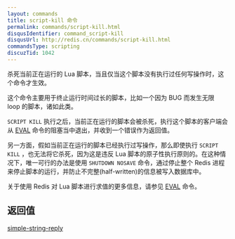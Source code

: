 ```yaml
---
layout: commands
title: script-kill 命令
permalink: commands/script-kill.html
disqusIdentifier: command_script-kill
disqusUrl: http://redis.cn/commands/script-kill.html
commandsType: scripting
discuzTid: 1042
---
```


杀死当前正在运行的 Lua 脚本，当且仅当这个脚本没有执行过任何写操作时，这个命令才生效。

这个命令主要用于终止运行时间过长的脚本，比如一个因为 BUG 而发生无限 loop 的脚本，诸如此类。

`SCRIPT KILL` 执行之后，当前正在运行的脚本会被杀死，执行这个脚本的客户端会从 [EVAL](/commands/eval.html) 命令的阻塞当中退出，并收到一个错误作为返回值。

另一方面，假如当前正在运行的脚本已经执行过写操作，那么即使执行 `SCRIPT KILL` ，也无法将它杀死，因为这是违反 Lua 脚本的原子性执行原则的。在这种情况下，唯一可行的办法是使用 `SHUTDOWN NOSAVE` 命令，通过停止整个 Redis 进程来停止脚本的运行，并防止不完整(half-written)的信息被写入数据库中。

关于使用 Redis 对 Lua 脚本进行求值的更多信息，请参见 [EVAL](/commands/eval.html) 命令。

## 返回值

[simple-string-reply](/topics/protocol.html#simple-string-reply)
